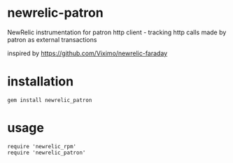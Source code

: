 # newrelic-patron
NewRelic instrumentation for patron http client - tracking http calls made by patron as external transactions

inspired by https://github.com/Viximo/newrelic-faraday

# installation
    gem install newrelic_patron
# usage
    require 'newrelic_rpm'
    require 'newrelic_patron'
